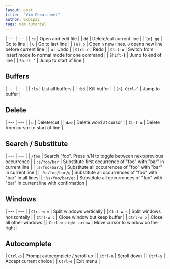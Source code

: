 ```yaml
---
layout: post
title:  "Vim Cheatsheet"
author: 0xDipzy
tags: vim tutorial
---
```

| --- | --- |
| `:e` | Open and edit file |
| `dd` | Delete/cut current line |
| `[n] gg` | Go to line |
| `G` | Go to last line |
| `[n] o` | Open `n` new lines. `O` opens new line before current line |
| `u` | Undo |
| `Ctrl-r` | Redo |
| `Ctrl-o` | Switch from insert mode to normal mode for one command |
| `Shift-$` | Jump to end of line |
| `Shift-^` | Jump to start of line |

## Buffers

| --- | --- |
| `:ls` | List all buffers |
| `:bd` | Kill buffer |
| `[n] Ctrl-^` | Jump to buffer |


## Delete

| --- | --- |
| `d` | Delete/cut |
| `daw` | Delete word at cursor |
| `Ctrl-u` | Delete from cursor to start of line |


## Search / Substitute

| --- | --- |
| `/foo` | Search "foo". Press n/N to toggle between next/previous occurrence |
| `:s/foo/bar` | Substitute first occurrence of "foo" with "bar" in current line |
| `:s/foo/bar/g` | Substitute all occurrences of "foo" with "bar" in current line |
| `:%s/foo/bar/g` | Substitute all occurrences of "foo" with "bar" in all lines|
| `:%s/foo/bar/gc` | Substitute all occurrences of "foo" with "bar" in current line with confirmation |


## Windows

| --- | --- |
| `Ctrl-w v` | Split windows vertically |
| `Ctrl-w s` | Split windows horizontally |
| `Ctrl-w c` | Close window but keep buffer |
| `Ctrl-w o` | Close all other windows |
| `Ctrl-w right arrow` | Move cursor to window on the right |

## Autocomplete

| `Ctrl-p` | Prompt autocomplete / scroll up |
| `Ctrl-n` | Scroll down |
| `Ctrl-y` | Accept current choice |
| `Ctrl-e` | Exit menu |


